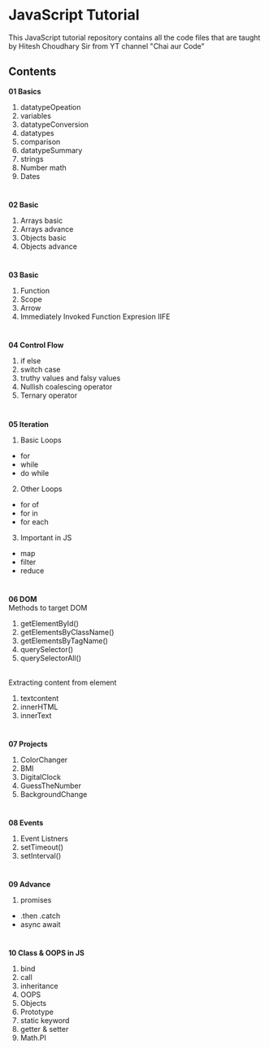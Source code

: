 
# JavaScript Tutorial

This JavaScript tutorial repository contains all the code files that are taught by Hitesh Choudhary Sir from YT channel "Chai aur Code"

## Contents
**01 Basics**  
1. datatypeOpeation  
1. variables  
2. datatypeConversion
2. datatypes
3. comparison
4. datatypeSummary
5. strings
6. Number math
7. Dates 

#
**02 Basic**  
1. Arrays basic
2. Arrays advance
3. Objects basic
4. Objects advance  
#  
**03 Basic**  
1. Function
2. Scope
3. Arrow
4. Immediately Invoked Function Expresion IIFE 

#
**04 Control Flow** 
1. if else
2. switch case
3. truthy values and falsy values
4. Nullish coalescing operator
5. Ternary operator  

# 
**05 Iteration**
1. Basic Loops
  - for 
  - while 
  - do while   
2. Other Loops  
  - for of 
  - for in
  - for each  

3. Important in JS
  - map
  - filter
  - reduce  
# 

**06 DOM**  
Methods to target DOM  
1. getElementById()
2. getElementsByClassName()
3. getElementsByTagName()
4. querySelector()
5. querySelectorAll()  
&nbsp;

Extracting content from element  
1. textcontent
2. innerHTML
3. innerText  

# 
**07 Projects**
1. ColorChanger
2. BMI
3. DigitalClock
4. GuessTheNumber
5. BackgroundChange

# 
**08 Events**  
1. Event Listners
2. setTimeout()
3. setInterval()

# 
**09 Advance**  
1. promises
  - .then .catch
  - async await  

# 
**10 Class & OOPS in JS**  
1. bind
2. call
3. inheritance
4. OOPS
5. Objects 
6. Prototype
7. static keyword
8. getter & setter
9. Math.PI
